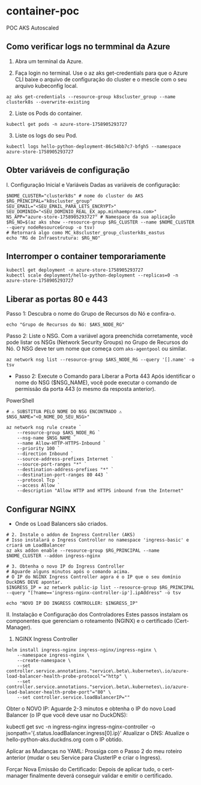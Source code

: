 # container-poc

POC AKS Autoscaled

## Como verificar logs no termminal da Azure

1. Abra um terminal da Azure.


1. Faça login no terminal. Use o az aks get-credentials para que o Azure CLI baixe o arquivo de configuração do cluster e o mescle com o seu arquivo kubeconfig local.
```
az aks get-credentials --resource-group k8scluster_group --name clusterk8s --overwrite-existing
```

2. Liste os Pods do container.
```
kubectl get pods -n azure-store-1758905293727
```

3. Liste os logs do seu Pod.
```
kubectl logs hello-python-deployment-86c54bb7c7-bfgh5 --namespace azure-store-1758905293727
```

## Obter variáveis de configuração
I. Configuração Inicial e Variáveis
Dadas as variáveis de configuração:

```
$NOME_CLUSTER="clusterk8s" # nome do cluster do AKS
$RG_PRINCIPAL="k8scluster_group"
SEU_EMAIL="<SEU_EMAIL_PARA_LETS_ENCRYPT>"
SEU_DOMINIO="<SEU_DOMINIO_REAL_EX_app.minhaempresa.com>"
NS_APP="azure-store-1758905293727" # Namespace da sua aplicação
$RG_NO=$(az aks show --resource-group $RG_CLUSTER --name $NOME_CLUSTER --query nodeResourceGroup -o tsv)
# Retornará algo como MC_k8scluster_group_clusterk8s_eastus
echo "RG de Infraestrutura: $RG_NO"
```

## Interromper o container temporariamente
```
kubectl get deployment -n azure-store-1758905293727
kubectl scale deployment/hello-python-deployment --replicas=0 -n azure-store-1758905293727 
```

## Liberar as portas 80 e 443
Passo 1: Descubra o nome do Grupo de Recursos do Nó e confira-o.
```
echo "Grupo de Recursos do Nó: $AKS_NODE_RG"
```
Passo 2: Liste o NSG. Com a variável agora preenchida corretamente, você pode listar os NSGs (Network Security Groups) no Grupo de Recursos do Nó. O NSG deve ter um nome que começa com `aks-agentpool` ou similar.
```
az network nsg list --resource-group $AKS_NODE_RG --query '[].name' -o tsv
```

* Passo 2: Execute o Comando para Liberar a Porta 443
Após identificar o nome do NSG ($NSG_NAME), você pode executar o comando de permissão da porta 443 (o mesmo da resposta anterior).

PowerShell
```
# ⚠️ SUBSTITUA PELO NOME DO NSG ENCONTRADO ⚠️
$NSG_NAME="<O_NOME_DO_SEU_NSG>"

az network nsg rule create `
    --resource-group $AKS_NODE_RG `
    --nsg-name $NSG_NAME `
    --name Allow-HTTP-HTTPS-Inbound `
    --priority 100 `
    --direction Inbound `
    --source-address-prefixes Internet `
    --source-port-ranges "*" `
    --destination-address-prefixes "*" `
    --destination-port-ranges 80 443 `
    --protocol Tcp `
    --access Allow `
    --description "Allow HTTP and HTTPS inbound from the Internet"
```

## Configurar NGINX
* Onde os Load Balancers são criados.
```
# 2. Instale o addon de Ingress Controller (AKS)
# Isso instalará o Ingress Controller no namespace 'ingress-basic' e criará um LoadBalancer
az aks addon enable --resource-group $RG_PRINCIPAL --name $NOME_CLUSTER --addon ingress-nginx

# 3. Obtenha o novo IP do Ingress Controller
# Aguarde alguns minutos após o comando acima.
# O IP do NGINX Ingress Controller agora é o IP que o seu domínio DuckDNS DEVE apontar.
$INGRESS_IP = az network public-ip list --resource-group $RG_PRINCIPAL --query "[?name=='ingress-nginx-controller-ip'].ipAddress" -o tsv

echo "NOVO IP DO INGRESS CONTROLLER: $INGRESS_IP"
```
II. Instalação e Configuração dos Controladores
Estes passos instalam os componentes que gerenciam o roteamento (NGINX) e o certificado (Cert-Manager).

1. NGINX Ingress Controller

```
helm install ingress-nginx ingress-nginx/ingress-nginx \
    --namespace ingress-nginx \
    --create-namespace \
    --set controller.service.annotations."service\.beta\.kubernetes\.io/azure-load-balancer-health-probe-protocol"="http" \
    --set controller.service.annotations."service\.beta\.kubernetes\.io/azure-load-balancer-health-probe-port"="80" \
    --set controller.service.loadBalancerIP=""
```

Obter o NOVO IP: Aguarde 2-3 minutos e obtenha o IP do novo Load Balancer (o IP que você deve usar no DuckDNS):


kubectl get svc -n ingress-nginx ingress-nginx-controller -o jsonpath='{.status.loadBalancer.ingress[0].ip}'
Atualizar o DNS: Atualize o hello-python-aks.duckdns.org com o IP obtido.

Aplicar as Mudanças no YAML: Prossiga com o Passo 2 do meu roteiro anterior (mudar o seu Service para ClusterIP e criar o Ingress).

Forçar Nova Emissão do Certificado: Depois de aplicar tudo, o cert-manager finalmente deverá conseguir validar e emitir o certificado.